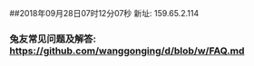 ##2018年09月28日07时12分07秒 新址: 159.65.2.114
### 兔友常见问题及解答: https://github.com/wanggonging/d/blob/w/FAQ.md
